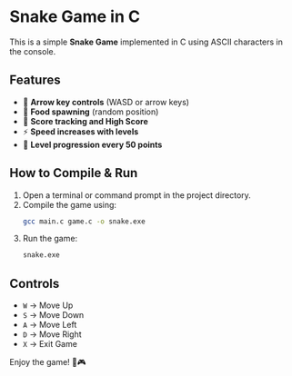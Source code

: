 # Snake Game in C

This is a simple **Snake Game** implemented in C using ASCII characters in the console.

## Features
- 🐍 **Arrow key controls** (WASD or arrow keys)
- 🍏 **Food spawning** (random position)
- 🎯 **Score tracking and High Score**
- ⚡ **Speed increases with levels**
- 🚀 **Level progression every 50 points**

## How to Compile & Run
1. Open a terminal or command prompt in the project directory.
2. Compile the game using:
   ```sh
   gcc main.c game.c -o snake.exe
   ```
3. Run the game:
   ```sh
   snake.exe
   ```

## Controls
- `W` → Move Up
- `S` → Move Down
- `A` → Move Left
- `D` → Move Right
- `X` → Exit Game

Enjoy the game! 🚀🎮
